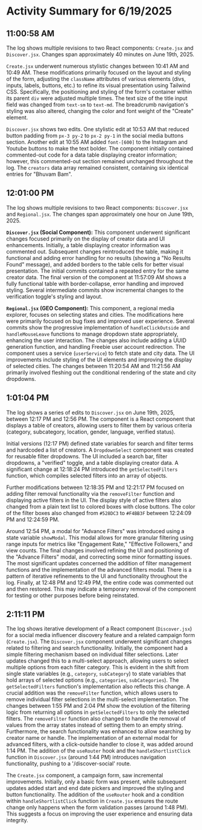 # Activity Summary for 6/19/2025

## 11:00:58 AM
The log shows multiple revisions to two React components: `Create.jsx` and `Discover.jsx`.  Changes span approximately 40 minutes on June 19th, 2025.

`Create.jsx` underwent numerous stylistic changes between 10:41 AM and 10:49 AM.  These modifications primarily focused on the layout and styling of the form, adjusting the `className` attributes of various elements (divs, inputs, labels, buttons, etc.) to refine its visual presentation using Tailwind CSS.  Specifically, the positioning and styling of the form's container within its parent `div` were adjusted multiple times. The text size of the title input field was changed from `text-sm` to `text-md`.  The breadcrumb navigation's styling was also altered, changing the color and font weight of the "Create" element.

`Discover.jsx` shows two edits. One stylistic edit at 10:53 AM that reduced button padding from `px-3 py-2` to `px-2 py-1` in the social media buttons section. Another edit at 10:55 AM added `font-[600]` to the Instagram and Youtube buttons to make the text bolder.  The component initially contained commented-out code for a data table displaying creator information; however, this commented-out section remained unchanged throughout the log.  The `creators` data array remained consistent, containing six identical entries for "Bhuvam Bam".


## 12:01:00 PM
The log shows multiple revisions to two React components: `Discover.jsx` and `Regional.jsx`.  The changes span approximately one hour on June 19th, 2025.

**`Discover.jsx` (Social Component):** This component underwent significant changes focused primarily on the display of creator data and UI enhancements. Initially, a table displaying creator information was commented out.  Subsequent changes reintroduced the table, making it functional and adding error handling for no results (showing a "No Results Found" message), and added borders to the table cells for better visual presentation.  The initial commits contained a repeated entry for the same creator data.  The final version of the component at 11:57:09 AM shows a fully functional table with border-collapse, error handling and improved styling.  Several intermediate commits show incremental changes to the verification toggle's styling and layout.

**`Regional.jsx` (GEO Component):** This component, a regional media explorer, focuses on selecting states and cities.  The modifications here were primarily focused on bug fixes and improved user experience. Several commits show the progressive implementation of  `handleClickOutside` and `handleMouseLeave` functions to manage dropdown state appropriately, enhancing the user interaction.  The changes also include adding a UUID generation function,  and handling Freebie user account redirection.  The component uses a service (`userService`) to fetch state and city data.  The UI improvements include styling of the UI elements and improving the display of selected cities. The changes between 11:20:54 AM and 11:21:56 AM primarily involved fleshing out the conditional rendering of the state and city dropdowns.


## 1:01:04 PM
The log shows a series of edits to `Discover.jsx` on June 19th, 2025, between 12:17 PM and 12:56 PM.  The component is a React component that displays a table of creators, allowing users to filter them by various criteria (category, subcategory, location, gender, language, verified status).

Initial versions (12:17 PM) defined state variables for search and filter terms and hardcoded a list of creators. A `DropdownSelect` component was created for reusable filter dropdowns. The UI included a search bar, filter dropdowns, a "verified" toggle, and a table displaying creator data.  A significant change at 12:18:24 PM introduced the `getSelectedFilters` function, which compiles selected filters into an array of objects.

Further modifications between 12:18:35 PM and 12:21:17 PM focused on adding filter removal functionality via the `removeFilter` function and displaying active filters in the UI.  The display style of active filters also changed from a plain text list to colored boxes with close buttons. The color of the filter boxes also changed from `#528DC3` to `#F4BB3F` between 12:24:09 PM and 12:24:59 PM.

Around 12:54 PM, a modal for "Advance Filters" was introduced using a state variable `showModal`.  This modal allows for more granular filtering using range inputs for metrics like "Engagement Rate," "Effective Followers," and view counts. The final changes involved refining the UI and positioning of the "Advance Filters" modal, and correcting some minor formatting issues.  The most significant updates concerned the addition of filter management functions and the implementation of the advanced filters modal.  There is a pattern of iterative refinements to the UI and functionality throughout the log.  Finally, at 12:48 PM and 12:49 PM, the entire code was commented out and then restored.  This may indicate a temporary removal of the component for testing or other purposes before being reinstated.


## 2:11:11 PM
The log shows iterative development of a React component (`Discover.jsx`) for a social media influencer discovery feature and a related campaign form (`Create.jsx`).  The `Discover.jsx` component underwent significant changes related to filtering and search functionality.  Initially, the component had a simple filtering mechanism based on individual filter selections.  Later updates changed this to a multi-select approach, allowing users to select multiple options from each filter category. This is evident in the shift from single state variables (e.g., `category`, `subCategory`) to state variables that hold arrays of selected options (e.g., `categories`, `subCategories`).  The `getSelectedFilters` function's implementation also reflects this change.  A crucial addition was the `removeFilter` function, which allows users to remove individual filter selections in the multi-select implementation. The changes between 1:55 PM and 2:04 PM  show the evolution of the filtering logic from returning all options in `getSelectedFilters` to only the selected filters.  The `removeFilter` function also changed to handle the removal of values from the array states instead of setting them to an empty string. Furthermore, the search functionality was enhanced to allow searching by creator name or handle.  The implementation of an external modal for advanced filters, with a click-outside handler to close it, was added around 1:14 PM. The addition of the `useRouter` hook and the  `handleShortlistClick` function in `Discover.jsx` (around 1:44 PM)  introduces navigation functionality, pushing to a '/discover-social' route.

The `Create.jsx` component, a campaign form, saw incremental improvements.  Initially, only a basic form was present, while subsequent updates added start and end date pickers and improved the styling and button functionality. The addition of the `useRouter` hook and a condition within `handleShortlistClick` function in `Create.jsx` ensures the route change only happens when the form validation passes (around 1:48 PM).  This suggests a focus on improving the user experience and ensuring data integrity.
